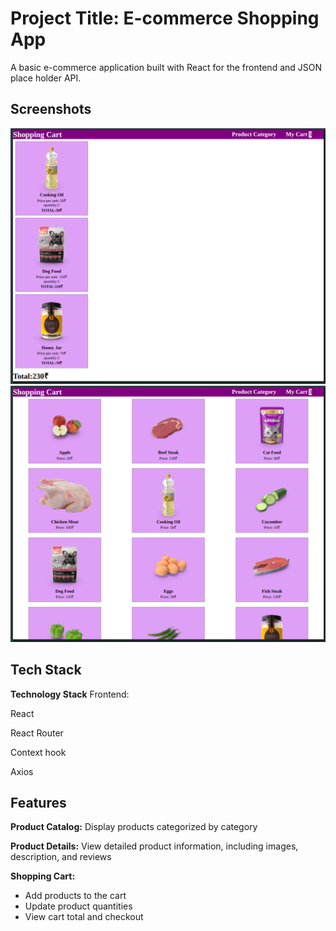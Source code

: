 
# Project Title: E-commerce Shopping App

A basic e-commerce application built with React for the frontend and JSON place holder API.
## Screenshots

![App Screenshot](https://github.com/RamvigneshA/shopping/blob/master/Screenshot%20from%202024-11-11%2017-35-34.png?raw=true)
![App Screenshot](https://github.com/RamvigneshA/shopping/blob/master/Screenshot%20from%202024-11-11%2017-36-15.png?raw=true)


## Tech Stack

**Technology Stack**
Frontend:

React

React Router

Context hook

Axios

## Features

**Product Catalog:**
Display products categorized by category

**Product Details:**
View detailed product information, including images, description, and reviews

**Shopping Cart:**
- Add products to the cart
- Update product quantities
- View cart total and checkout
